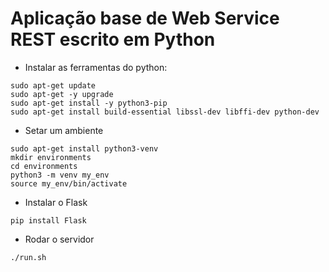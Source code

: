Aplicação base de Web Service REST escrito em Python
===

* Instalar as ferramentas do python:
```
sudo apt-get update
sudo apt-get -y upgrade
sudo apt-get install -y python3-pip
sudo apt-get install build-essential libssl-dev libffi-dev python-dev
```

* Setar um ambiente
```
sudo apt-get install python3-venv
mkdir environments
cd environments
python3 -m venv my_env
source my_env/bin/activate
```

* Instalar o Flask
```
pip install Flask
```

* Rodar o servidor
```
./run.sh
```

